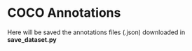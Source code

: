 # COCO Annotations

Here will be saved the annotations files (.json) downloaded in **save_dataset.py**